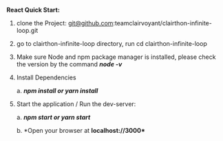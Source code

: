 **React Quick Start:**

1.  clone the Project: git@github.com:teamclairvoyant/clairthon-infinite-loop.git

2.  go to clairthon-infinite-loop directory, run cd clairthon-infinite-loop

3.  Make sure Node and npm package manager is installed, please check
    the version by the command **_node -v_**

4.  Install Dependencies

    a. **_npm install or yarn install_**

5.  Start the application / Run the dev-server:

    a. **_npm start or yarn start_**

    b. \*Open your browser at **localhost://3000\***
